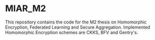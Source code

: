 # MIAR_M2
This repository contains the code for the M2 thesis on Homomorphic Encryption, Federated Learning and Secure Aggregation. Implemented Homomorphic Encryption schemes are CKKS, BFV and Gentry's.
